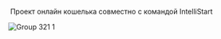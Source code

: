 
 Проект онлайн кошелька совместно с командой IntelliStart



![Group 321 1](https://user-images.githubusercontent.com/37982184/155011151-45d11234-d4ca-4065-a51e-660f14187d2e.png)
